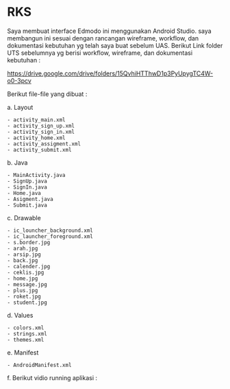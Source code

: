 # RKS

Saya membuat interface Edmodo ini menggunakan Android Studio. saya membangun ini sesuai dengan rancangan wireframe, workflow, dan dokumentasi kebutuhan yg telah saya buat sebelum UAS. Berikut Link folder UTS sebelumnya yg berisi workflow, wireframe, dan dokumentasi kebutuhan :

https://drive.google.com/drive/folders/15QvhiHTThwD1p3PyUpygTC4W-o0-3pcv

Berikut file-file yang dibuat :

a.  Layout

    - activity_main.xml
    - activity_sign_up.xml
    - activity_sign_in.xml
    - activity_home.xml
    - activity_assigment.xml
    - activity_submit.xml
    
b.  Java

    - MainActivity.java
    - SignUp.java
    - SignIn.java
    - Home.java
    - Asigment.java
    - Submit.java
    
c.  Drawable

    - ic_louncher_background.xml
    - ic_launcher_foreground.xml
    - s.border.jpg
    - arah.jpg
    - arsip.jpg
    - back.jpg
    - calender.jpg
    - ceklis.jpg
    - home.jpg
    - message.jpg
    - plus.jpg
    - roket.jpg
    - student.jpg
    
 d. Values
 
    - colors.xml
    - strings.xml
    - themes.xml
    
 e. Manifest
 
    - AndroidManifest.xml
    
 f. Berikut vidio running aplikasi :
 
 
 
    
    
